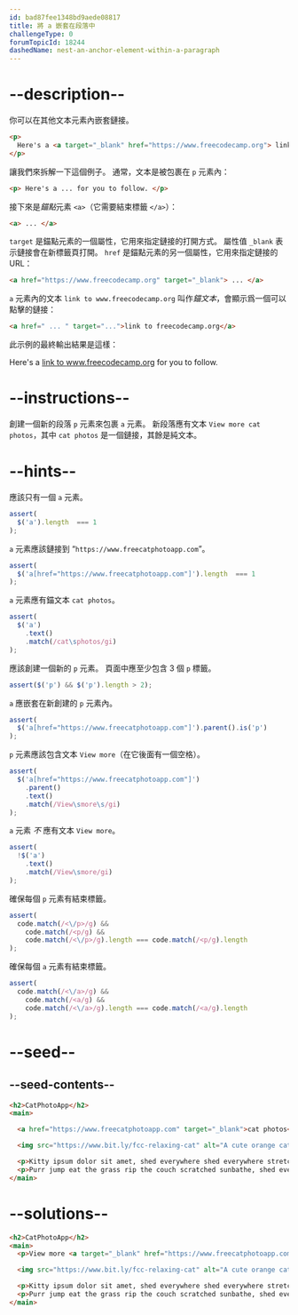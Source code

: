 ```yaml
---
id: bad87fee1348bd9aede08817
title: 將 a 嵌套在段落中
challengeType: 0
forumTopicId: 18244
dashedName: nest-an-anchor-element-within-a-paragraph
---
```


# --description--

你可以在其他文本元素內嵌套鏈接。

```html
<p>
  Here's a <a target="_blank" href="https://www.freecodecamp.org"> link to www.freecodecamp.org</a> for you to follow.
</p>
```

讓我們來拆解一下這個例子。 通常，文本是被包裹在 `p` 元素內：

```html
<p> Here's a ... for you to follow. </p>
```

接下來是*錨點*元素 `<a>`（它需要結束標籤 `</a>`）：

```html
<a> ... </a>
```

`target` 是錨點元素的一個屬性，它用來指定鏈接的打開方式。 屬性值 `_blank` 表示鏈接會在新標籤頁打開。 `href` 是錨點元素的另一個屬性，它用來指定鏈接的 URL：

```html
<a href="https://www.freecodecamp.org" target="_blank"> ... </a>
```

`a` 元素內的文本 `link to www.freecodecamp.org` 叫作<dfn>錨文本</dfn>，會顯示爲一個可以點擊的鏈接：

```html
<a href=" ... " target="...">link to freecodecamp.org</a>
```

此示例的最終輸出結果是這樣：

Here's a <a href="https://www.freecodecamp.org" target="_blank">link to www.freecodecamp.org</a> for you to follow.

# --instructions--

創建一個新的段落 `p` 元素來包裹 `a` 元素。 新段落應有文本 `View more cat photos`，其中 `cat photos` 是一個鏈接，其餘是純文本。

# --hints--

應該只有一個 `a` 元素。

```js
assert(
  $('a').length  === 1 
);
```

`a` 元素應該鏈接到 “`https://www.freecatphotoapp.com`”。

```js
assert(
  $('a[href="https://www.freecatphotoapp.com"]').length  === 1 
);
```

`a` 元素應有錨文本 `cat photos`。

```js
assert(
  $('a')
    .text()
    .match(/cat\sphotos/gi)
);
```

應該創建一個新的 `p` 元素。 頁面中應至少包含 3 個 `p` 標籤。

```js
assert($('p') && $('p').length > 2);
```

`a` 應嵌套在新創建的 `p` 元素內。

```js
assert(
  $('a[href="https://www.freecatphotoapp.com"]').parent().is('p')
);
```

`p` 元素應該包含文本 `View more`（在它後面有一個空格）。

```js
assert(
  $('a[href="https://www.freecatphotoapp.com"]')
    .parent()
    .text()
    .match(/View\smore\s/gi)
);
```

`a` 元素 <em>不</em> 應有文本 `View more`。

```js
assert(
  !$('a')
    .text()
    .match(/View\smore/gi)
);
```

確保每個 `p` 元素有結束標籤。

```js
assert(
  code.match(/<\/p>/g) &&
    code.match(/<p/g) &&
    code.match(/<\/p>/g).length === code.match(/<p/g).length
);
```

確保每個 `a` 元素有結束標籤。

```js
assert(
  code.match(/<\/a>/g) &&
    code.match(/<a/g) &&
    code.match(/<\/a>/g).length === code.match(/<a/g).length
);
```

# --seed--

## --seed-contents--

```html
<h2>CatPhotoApp</h2>
<main>

  <a href="https://www.freecatphotoapp.com" target="_blank">cat photos</a>

  <img src="https://www.bit.ly/fcc-relaxing-cat" alt="A cute orange cat lying on its back.">

  <p>Kitty ipsum dolor sit amet, shed everywhere shed everywhere stretching attack your ankles chase the red dot, hairball run catnip eat the grass sniff.</p>
  <p>Purr jump eat the grass rip the couch scratched sunbathe, shed everywhere rip the couch sleep in the sink fluffy fur catnip scratched.</p>
</main>
```

# --solutions--

```html
<h2>CatPhotoApp</h2>
<main>
  <p>View more <a target="_blank" href="https://www.freecatphotoapp.com">cat photos</a></p>

  <img src="https://www.bit.ly/fcc-relaxing-cat" alt="A cute orange cat lying on its back.">

  <p>Kitty ipsum dolor sit amet, shed everywhere shed everywhere stretching attack your ankles chase the red dot, hairball run catnip eat the grass sniff.</p>
  <p>Purr jump eat the grass rip the couch scratched sunbathe, shed everywhere rip the couch sleep in the sink fluffy fur catnip scratched.</p>
</main>
```
